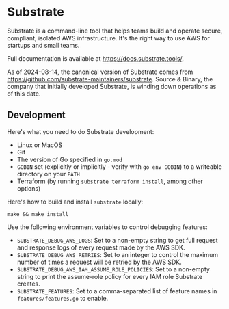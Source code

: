 Substrate
=========

Substrate is a command-line tool that helps teams build and operate secure, compliant, isolated AWS infrastructure. It's the right way to use AWS for startups and small teams.

Full documentation is available at <https://docs.substrate.tools/>.

As of 2024-08-14, the canonical version of Substrate comes from <https://github.com/substrate-maintainers/substrate>. Source & Binary, the company that initially developed Substrate, is winding down operations as of this date.

Development
-----------

Here's what you need to do Substrate development:

* Linux or MacOS
* Git
* The version of Go specified in `go.mod`
* `GOBIN` set (explicitly or implicitly - verify with `go env GOBIN`) to a writeable directory on your `PATH`
* Terraform (by running `substrate terraform install`, among other options)

Here's how to build and install `substrate` locally:

    make && make install

Use the following environment variables to control debugging features:

* `SUBSTRATE_DEBUG_AWS_LOGS`: Set to a non-empty string to get full request and response logs of every request made by the AWS SDK.
* `SUBSTRATE_DEBUG_AWS_RETRIES`: Set to an integer to control the maximum number of times a request will be retried by the AWS SDK.
* `SUBSTRATE_DEBUG_AWS_IAM_ASSUME_ROLE_POLICIES`: Set to a non-empty string to print the assume-role policy for every IAM role Substrate creates.
* `SUBSTRATE_FEATURES`: Set to a comma-separated list of feature names in `features/features.go` to enable.
